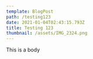 ```yaml
---
template: BlogPost
path: /testing123
date: 2021-01-04T02:43:15.793Z
title: Testing 123
thumbnail: /assets/IMG_2324.png
---
```

This is a body
